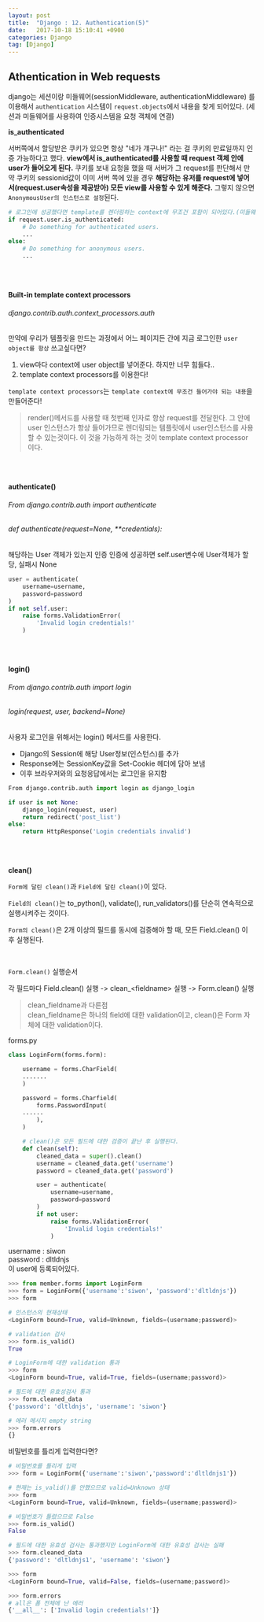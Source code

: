 ```yaml
---
layout: post
title:  "Django : 12. Authentication(5)"
date:   2017-10-18 15:10:41 +0900
categories: Django
tag: [Django]
---
```


## Athentication in Web requests

django는 세션이랑 미들웨어(sessionMiddleware, authenticationMiddleware) 를 이용해서 `authentication` 시스템이 `request.objects`에서 내용을 찾게 되어있다.
(세션과 미들웨어를 사용하여 인증시스템을 요청 객체에 연결)

**is\_authenticated**

서버쪽에서 할당받은 쿠키가 있으면 항상 "네가 걔구나!" 라는 걸 쿠키의 만료일까지 인증 가능하다고 했다. **view에서 is_authenticated를 사용할 때 request 객체 안에 user가 들어오게 된다.** 쿠키를 보내 요청을 했을 때 서버가 그 request를 판단해서 만약 쿠키의 sessionid값이 이미 서버 쪽에 있을 경우 **해당하는 유저를 request에 넣어서(request.user속성을 제공받아) 모든 view를 사용할 수 있게 해준다.** 그렇지 않으면 `AnonymousUser의 인스턴스로 설정`된다.


```python
# 로그인에 성공했다면 template를 렌더링하는 context에 무조건 포함이 되어있다.(미들웨어에서 처리)
if request.user.is_authenticated:
	# Do something for authenticated users.
	...
else:
	# Do something for anonymous users.
	...
```

<br><br>

**Built-in template context processors**

###### django.contrib.auth.context_processors.auth

만약에 우리가 템플릿을 만드는 과정에서 어느 페이지든 간에 지금 로그인한 `user object를 항상` 쓰고싶다면?

1. view마다 context에 user object를 넣어준다. 하지만 너무 힘들다..
2. template context processors를 이용한다!

`template context processors`는 `template context에 무조건 들어가야 되는 내용`을 만들어준다!

> render()메서드를 사용할 때 첫번째 인자로 항상 request를 전달한다. 그 안에 user 인스턴스가 항상 들어가므로 렌더링되는 템플릿에서 user인스턴스를 사용할 수 있는것이다. 이 것을 가능하게 하는 것이 template context processor 이다.


<br><br>

**authenticate()**

###### From django.contrib.auth import authenticate

###### def authenticate(request=None, **credentials):

해당하는 User 객체가 있는지 인증
인증에 성공하면 self.user변수에 User객체가 할당, 실패시 None

```python
user = authenticate(
    username=username,
    password=password
)
if not self.user:
    raise forms.ValidationError(
        'Invalid login credentials!'
    )
```

<br><br>

**login()**

###### From django.contrib.auth import login

###### login(request, user, backend=None)


사용자 로그인을 위해서는 login() 메서드를 사용한다.

- Django의 Session에 해당 User정보(인스턴스)를 추가
- Response에는 SessionKey값을 Set-Cookie 헤더에 담아 보냄
- 이후 브라우저와의 요청응답에서는 로그인을 유지함

```python
From django.contrib.auth import login as django_login

if user is not None:
    django_login(request, user)
    return redirect('post_list')
else:
    return HttpResponse('Login credentials invalid')
```

<br><br>


**clean()**

`Form에 달린 clean()`과 `Field에 달린 clean()`이 있다.

`Field의 clean()`는 to\_python(), validate(), run\_validators()를 단순히 연속적으로 실행시켜주는 것이다.

`Form의 clean()`은 2개 이상의 필드를 동시에 검증해야 할 때, 모든 Field.clean() 이 후 실행된다.

<br>

`Form.clean()` 실행순서

각 필드마다 Field.clean() 실행 -> clean\_\<fieldname\> 실행 -> Form.clean() 실행

> clean\_fieldname과 다른점<br>
> clean_fieldname은 하나의 field에 대한 validation이고, clean()은 Form 자체에 대한 validation이다.


forms.py

```python
class LoginForm(forms.form):

	username = forms.CharField(
	.......
	)

	password = forms.Charfield(
		forms.PasswordInput(
	......
		),
	)

	# clean()은 모든 필드에 대한 검증이 끝난 후 실행된다.
	def clean(self):
	    cleaned_data = super().clean()
	    username = cleaned_data.get('username')
	    password = cleaned_data.get('password')

	    user = authenticate(
	        username=username,
	        password=password
	    )
	    if not user:
	        raise forms.ValidationError(
	            'Invalid login credentials!'
	        )
```

username : siwon<br>
password : dltldnjs<br>
이 user에 등록되어있다.

```python
>>> from member.forms import LoginForm
>>> form = LoginForm({'username':'siwon', 'password':'dltldnjs'})
>>> form

# 인스턴스의 현재상태
<LoginForm bound=True, valid=Unknown, fields=(username;password)>

# validation 검사
>>> form.is_valid()
True

# LoginForm에 대한 validation 통과
>>> form
<LoginForm bound=True, valid=True, fields=(username;password)>

# 필드에 대한 유효성검사 통과
>>> form.cleaned_data
{'password': 'dltldnjs', 'username': 'siwon'}

# 에러 메시지 empty string
>>> form.errors
{}
```

비밀번호를 틀리게 입력한다면?

```python
# 비밀번호를 틀리게 입력
>>> form = LoginForm({'username':'siwon','password':'dltldnjs1'})

# 현재는 is_valid()를 안했으므로 valid=Unknown 상태
>>> form
<LoginForm bound=True, valid=Unknown, fields=(username;password)>

# 비밀번호가 틀렸으므로 False
>>> form.is_valid()
False

# 필드에 대한 유효성 검사는 통과했지만 LoginForm에 대한 유효성 검사는 실패
>>> form.cleaned_data
{'password': 'dltldnjs1', 'username': 'siwon'}

>>> form
<LoginForm bound=True, valid=False, fields=(username;password)>

>>> form.errors
# all은 폼 전체에 난 에러
{'__all__': ['Invalid login credentials!']}
```
